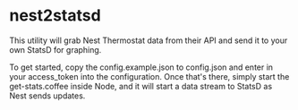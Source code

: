 nest2statsd
===========

This utility will grab Nest Thermostat data from their API and send it
to your own StatsD for graphing.

To get started, copy the config.example.json to config.json and enter in
your access_token into the configuration. Once that's there, simply start
the get-stats.coffee inside Node, and it will start a data stream to StatsD
as Nest sends updates.
